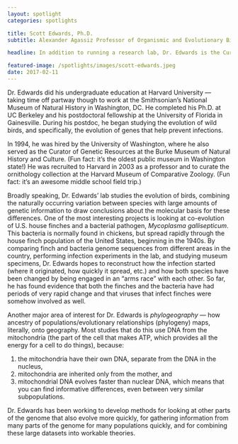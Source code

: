 ```yaml
---
layout: spotlight
categories: spotlights

title: Scott Edwards, Ph.D.
subtitle: Alexander Agassiz Professor of Organismic and Evolutionary Biology (Harvard University)

headline: In addition to running a research lab, Dr. Edwards is the Curator of Ornithology at Harvard's Museum of Comparative Zoology. He studies the evolutionary history of birds.

featured-image: /spotlights/images/scott-edwards.jpeg
date: 2017-02-11
---
```


Dr. Edwards did his undergraduate education at Harvard University — taking time off partway though to work at the Smithsonian’s National Museum of Natural History in Washington, DC. He completed his Ph.D. at UC Berkeley and his postdoctoral fellowship at the University of Florida in Gainesville. During his postdoc, he began studying the evolution of wild birds, and specifically, the evolution of genes that help prevent infections.

In 1994, he was hired by the University of Washington, where he also served as the Curator of Genetic Resources at the Burke Museum of Natural History and Culture. (Fun fact: it’s the oldest public museum in Washington state!) He was recruited to Harvard in 2003 as a professor and to curate the ornithology collection at the Harvard Museum of Comparative Zoology. (Fun fact: it’s an awesome middle school field trip.)

Broadly speaking, Dr. Edwards’ lab studies the evolution of birds, combining the naturally occurring variation between species with large amounts of genetic information to draw conclusions about the molecular basis for these differences. One of the most interesting projects is looking at co-evolution of U.S. house finches and a bacterial pathogen, <i>Mycoplasma gallisepticum</i>. This bacteria is normally found in chickens, but spread rapidly through the house finch population of the United States, beginning in the 1940s. By comparing finch and bacteria genome sequences from different areas in the country, performing infection experiments in the lab, and studying museum specimens, Dr. Edwards hopes to reconstruct how the infection started (where it originated, how quickly it spread, etc.) and how both species have been changed by being engaged in an “arms race” with each other. So far, he has found evidence that both the finches and the bacteria have had periods of very rapid change and that viruses that infect finches were somehow involved as well.

Another major area of interest for Dr. Edwards is <i>phylogeography</i> — how ancestry of populations/evolutionary relationships (phylogeny) maps, literally, onto geography. Most studies that do this use DNA from the mitochondria (the part of the cell that makes ATP, which provides all the energy for a cell to do things), because:

<ol>
<li> the mitochondria have their own DNA, separate from the DNA in the nucleus,</li>
<li>mitochondria are inherited only from the mother, and </li>
<li> mitochondrial DNA evolves faster than nuclear DNA, which means that you can find informative differences, even between very similar subpopulations. </li>
</ol>

Dr. Edwards has been working to develop methods for looking at other parts of the genome that also evolve more quickly, for gathering information from many parts of the genome for many populations quickly, and for combining these large datasets into workable theories.